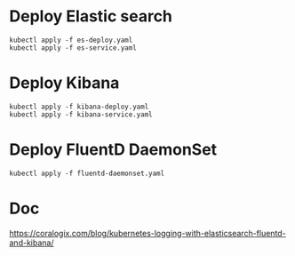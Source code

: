 # Deploy Elastic search
```
kubectl apply -f es-deploy.yaml 
kubectl apply -f es-service.yaml
```

# Deploy Kibana
```
kubectl apply -f kibana-deploy.yaml 
kubectl apply -f kibana-service.yaml 
```

# Deploy FluentD DaemonSet
```
kubectl apply -f fluentd-daemonset.yaml
```

# Doc
https://coralogix.com/blog/kubernetes-logging-with-elasticsearch-fluentd-and-kibana/